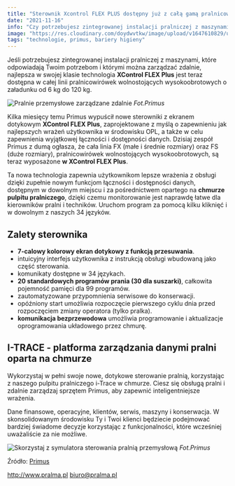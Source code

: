 ```yaml
---
title: "Sterownik Xcontrol FLEX PLUS dostępny już z całą gamą pralnicowirówek wysokoobrotowych"
date: "2021-11-16"
info: "Czy potrzebujesz zintegrowanej instalacji pralniczej z maszynami, które odpowiadają Twoim potrzebom i którymi można zarządzać zdalnie? Najlepsza w swojej klasie technologia XControl FLEX Plus jest teraz dostępna w całej linii pralnicowirówek z miękkim mocowaniem od 6 kg do 120 kg."
image: "https://res.cloudinary.com/doydwvtkw/image/upload/v1647610829/uploads/posts/xcontrol_flex_post_c6garx.png"
tags: "technologie, primus, bariery higieny"
---
```


Jeśli potrzebujesz zintegrowanej instalacji pralniczej z maszynami, które odpowiadają Twoim potrzebom i którymi można zarządzać zdalnie, najlepsza w swojej klasie technologia **XControl FLEX Plus** jest teraz dostępna w całej linii pralnicowirówek wolnostojących wysokoobrotowych o załadunku od 6 kg do 120 kg.

![Pralnie przemysłowe zarządzane zdalnie](https://res.cloudinary.com/doydwvtkw/image/upload/v1647610829/uploads/posts/xcontrol_flex_post_gsd6w6.webp)
_Fot.Primus_

Kilka miesięcy temu Primus wypuścił nowe sterowniki z ekranem dotykowym **XControl FLEX Plus**, zaprojektowane z myślą o zapewnieniu jak najlepszych wrażeń użytkownika w środowisku OPL, a także w celu zapewnienia wyjątkowej łączności i dostępności danych. Dzisiaj zespół Primus z dumą ogłasza, że cała linia FX (małe i średnie rozmiary) oraz FS (duże rozmiary), pralnicowirówek wolnostojących wysokoobrotowych, są teraz wyposażone **w XControl FLEX Plus**.

Ta nowa technologia zapewnia użytkownikom lepsze wrażenia z obsługi dzięki zupełnie nowym funkcjom łączności i dostępności danych, dostępnym w dowolnym miejscu i za pośrednictwem opartego na **chmurze pulpitu pralniczego**, dzięki czemu monitorowanie jest naprawdę łatwe dla kierowników pralni i techników. Uruchom program za pomocą kilku kliknięć i w dowolnym z naszych 34 języków.

## Zalety sterownika

- **7-calowy kolorowy ekran dotykowy z funkcją przesuwania**.
- intuicyjny interfejs użytkownika z instrukcją obsługi wbudowaną jako część sterowania.
- komunikaty dostępne w 34 językach.
- **20 standardowych programów prania (30 dla suszarki)**, całkowita pojemność pamięci dla 99 programów.
- zautomatyzowane przypomnienia serwisowe do konserwacji.
- opóźniony start umożliwia rozpoczęcie pierwszego cyklu dnia przed rozpoczęciem zmiany operatora (tylko pralka).
- **komunikacja bezprzewodowa** umożliwia programowanie i aktualizacje oprogramowania układowego przez chmurę.
## **I-TRACE** - platforma zarządzania danymi pralni oparta na chmurze

Wykorzystaj w pełni swoje nowe, dotykowe sterowanie pralnią, korzystając z naszego pulpitu pralniczego i-Trace w chmurze. Ciesz się obsługą pralni i zdalnie zarządzaj sprzętem Primus, aby zapewnić inteligentniejsze wrażenia.

Dane finansowe, operacyjne, klientów, serwis, maszyny i konserwacja. W skonsolidowanym środowisku Ty i Twoi klienci będziecie podejmować bardziej świadome decyzje korzystając z funkcjonalności, które wcześniej uważaliście za nie możliwe.

![Skorzystaj z symulatora sterowania pralnią przemysłową](https://res.cloudinary.com/doydwvtkw/image/upload/v1647610829/uploads/posts/xcontrol_flex_post_2_ysmpxo.webp)
_Fot.Primus_

Źródło: [Primus](https://primuslaundry.com/new-xcontrol-flex-plus-technology-available-on-the-range-of-soft-mount-washer-extractors)

<http://www.pralma.pl>
<biuro@pralma.pl>
